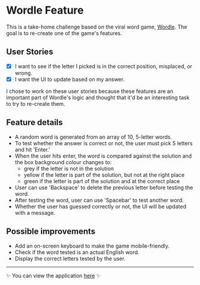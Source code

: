 # Wordle Feature
This is a take-home challenge based on the viral word game, [Wordle](https://www.powerlanguage.co.uk/wordle/). The goal is to re-create one of the game's features. 

## User Stories
- [x] I want to see if the letter I picked is in the correct position, misplaced, or wrong.
- [x] I want the UI to update based on my answer.

I chose to work on these user stories because these features are an important part of Wordle's logic and thought that it'd be an interesting task to try to re-create them.

## Feature details
- A random word is generated from an array of 10, 5-letter words.
- To test whether the answer is correct or not, the user must pick 5 letters and hit 'Enter.'
- When the user hits enter, the word is compared against the solution and the box background colour changes to:
   * grey if the letter is not in the solution
   * yellow if the letter is part of the solution, but not at the right place
   * green if the letter is part of the solution and at the correct place
- User can use 'Backspace' to delete the previous letter before testing the word.
- After testing the word, user can use 'Spacebar' to test another word.
- Whether the user has guessed correctly or not, the UI will be updated with a message.


## Possible improvements
- Add an on-screen keyboard to make the game mobile-friendly. 
- Check if the word tested is an actual English word.
- Display the correct letters tested by the user.  

---

✨ You can view the application [here](https://sonianb.github.io/wordle-feature/) ✨
